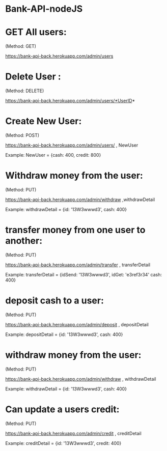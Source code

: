 # Bank-API-nodeJS


# GET All users:
(Method: GET)

https://bank-api-back.herokuapp.com/admin/users

# Delete User :
(Method: DELETE)

https://bank-api-back.herokuapp.com/admin/users/*UserID*

# Create New User:
(Method: POST)

https://bank-api-back.herokuapp.com/admin/users/ , NewUser

Example:
NewUser = {cash: 400, credit: 800}

# Withdraw money from the user:
(Method: PUT)

https://bank-api-back.herokuapp.com/admin/withdraw ,withdrawDetail

Example: 
withdrawDetail = {id: '13W3wwwd3', cash: 400}

# transfer money from one user to another:
(Method: PUT)

https://bank-api-back.herokuapp.com/admin/transfer , transferDetail

Example: 
transferDetail  = {idSend: '13W3wwwd3', idGet: 'e3ref3r34' cash: 400}

# deposit cash to a user:
(Method: PUT)

https://bank-api-back.herokuapp.com/admin/deposit , depositDetail

Example: 
depositDetail  = {id: '13W3wwwd3', cash: 400}

# withdraw money from the user:
(Method: PUT)

https://bank-api-back.herokuapp.com/admin/withdraw , withdrawDetail

Example: 
withdrawDetail  = {id: '13W3wwwd3', cash: 400}

# Can update a users credit:
(Method: PUT)

https://bank-api-back.herokuapp.com/admin/credit , creditDetail

Example: 
creditDetail  = {id: '13W3wwwd3', credit: 400}


